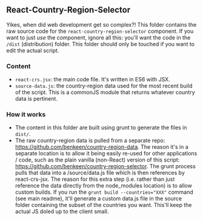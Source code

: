 ## React-Country-Region-Selector

Yikes, when did web development get so complex?! This folder contains the raw source code for the 
`react-country-region-selector` component. If you want to just _use_ the component, ignore all this: you'll want 
the code in the `/dist` (distribution) folder. This folder should only be touched if you want to edit the actual 
script.


### Content

- `react-crs.jsx`: the main code file. It's written in ES6 with JSX. 
- `source-data.js`: the country-region data used for the most recent build of the script. This is a commonJS module that 
returns whatever country data is pertinent.


### How it works

- The content in this folder are built using grunt to generate the files in `dist/`.
- The raw country-region data is pulled from a separate repo: https://github.com/benkeen/country-region-data. The 
reason it's in a separate location is to allow it being easily re-used for other applications / code, such as the plain
vanilla (non-React) version of this script: https://github.com/benkeen/country-region-selector. The grunt process 
pulls that data into a /source/data.js file which is then references by react-crs-jsx. The reason for this extra step (i.e. 
rather than just reference the data directly from the node_modules location) is to allow custom builds. If you run 
the `grunt build --countries="XXX"` command (see main readme), it'll generate a custom data.js file in the source folder
containing the subset of the countries you want. This'll keep the actual JS doled up to the client small.
